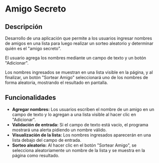 # Amigo Secreto

## Descripción
Desarrollo de una aplicación que permite a los usuarios ingresar nombres de amigos en una lista para luego realizar un sorteo aleatorio y determinar quién es el "amigo secreto".

El usuario agrega los nombres mediante un campo de texto y un botón "Adicionar".

Los nombres ingresados se muestran en una lista visible en la página, y al finalizar, un botón "Sortear Amigo" seleccionará uno de los nombres de forma aleatoria, mostrando el resultado en pantalla.

## Funcionalidades

- **Agregar nombres:** Los usuarios escriben el nombre de un amigo en un campo de texto y lo agregan a una lista visible al hacer clic en "Adicionar".
- **Validación de entrada:** Si el campo de texto está vacío, el programa mostrará una alerta pidiendo un nombre válido.
- **Visualización de la lista:** Los nombres ingresados aparecerán en una lista debajo del campo de entrada.
- **Sorteo aleatorio:** Al hacer clic en el botón "Sortear Amigo", se selecciona aleatoriamente un nombre de la lista y se muestra en la página como resultado.
